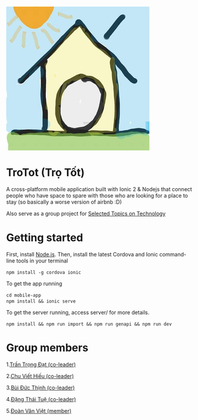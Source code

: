 ![TroTot](logo.jpg)

TroTot (Trọ Tốt)
=============

A cross-platform mobile application built with Ionic 2 & Nodejs that connect people who have space to spare with those who are looking for a place to stay (so basically a worse version of airbnb :D)

Also serve as a group project for [Selected Topics on Technology](http://uet.vnu.edu.vn/~tqlong/2017tech/)


Getting started
=============
First, install [Node.js](https://nodejs.org). Then, install the latest Cordova and Ionic command-line tools in your terminal
```
npm install -g cordova ionic
```
To get the app running 
```
cd mobile-app
npm install && ionic serve
```
To get the server running, access server/ for more details.
```
npm install && npm run import && npm run genapi && npm run dev
```



Group members
=============

1.[Trần Trọng Đạt (co-leader)](https://github.com/trongdat3011)

2.[Chu Viết Hiếu (co-leader)](https://github.com/chuhieu1)

3.[Bùi Đức Thịnh (co-leader)](https://github.com/thinh2)

4.[Đặng Thái Tuệ (co-leader)](https://github.com/hieua1)

5.[Đoàn Văn Việt (member)](https://github.com/vietdoan)




